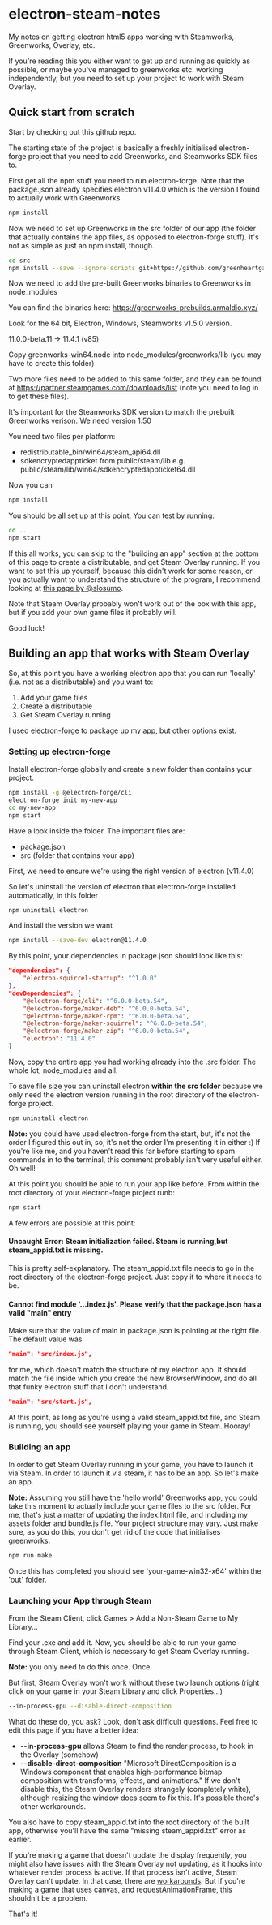 # electron-steam-notes

My notes on getting electron html5 apps working with Steamworks, Greenworks, Overlay, etc.

If you're reading this you either want to get up and running as quickly as possible, or maybe you've managed to greenworks etc. working independently, but you need to set up your project to work with Steam Overlay.

## Quick start from scratch

Start by checking out this github repo.

The starting state of the project is basically a freshly initialised electron-forge project that you need to add Greenworks, and Steamworks SDK files to.

First get all the npm stuff you need to run electron-forge. Note that the package.json already specifies electron v11.4.0 which is the version I found to actually work with Greenworks.

```bash
npm install
```

Now we need to set up Greenworks in the src folder of our app (the folder that actually contains the app files, as opposed to electron-forge stuff). It's not as simple as just an npm install, though.

```bash
cd src
npm install --save --ignore-scripts git+https://github.com/greenheartgames/greenworks.git
```

Now we need to add the pre-built Greenworks binaries to Greenworks in node_modules

You can find the binaries here: https://greenworks-prebuilds.armaldio.xyz/

Look for the 64 bit, Electron, Windows, Steamworks v1.5.0 version.

11.0.0-beta.11 -> 11.4.1 (v85)

Copy greenworks-win64.node into node_modules/greenworks/lib (you may have to create this folder)

Two more files need to be added to this same folder, and they can be found at https://partner.steamgames.com/downloads/list (note you need to log in to get these files).

It's important for the Steamworks SDK version to match the prebuilt Greenworks verison. We need version 1.50

You need two files per platform:

* redistributable_bin/win64/steam_api64.dll
* sdkencryptedappticket from public/steam/lib e.g. public/steam/lib/win64/sdkencryptedappticket64.dll

Now you can

```bash
npm install
```

You should be all set up at this point. You can test by running:

```bash
cd ..
npm start
```

If this all works, you can skip to the "building an app" section at the bottom of this page to create a distributable, and get Steam Overlay running. If you want to set this up yourself, because this didn't work for some reason, or you actually want to understand the structure of the program, I recommend looking at [this page by @slosumo](https://github.com/slosumo/greenworks_electron/blob/main/greenworks_isntructions.txt).

Note that Steam Overlay probably won't work out of the box with this app, but if you add your own game files it probably will.

Good luck!

## Building an app that works with Steam Overlay

So, at this point you have a working electron app that you can run 'locally' (i.e. not as a distributable) and you want to:

1. Add your game files
2. Create a distributable
3. Get Steam Overlay running

I used [electron-forge](https://github.com/electron-userland/electron-forge) to package up my app, but other options exist.

### Setting up electron-forge

Install electron-forge globally and create a new folder than contains your project.

```bash
npm install -g @electron-forge/cli
electron-forge init my-new-app
cd my-new-app
npm start
```

Have a look inside the folder. The important files are:

* package.json
* src (folder that contains your app)

First, we need to ensure we're using the right version of electron (v11.4.0)

So let's uninstall the version of electron that electron-forge installed automatically, in this folder

```bash
npm uninstall electron
```

And install the version we want

```bash
npm install --save-dev electron@11.4.0
```

By this point, your dependencies in package.json should look like this:

```json
"dependencies": {
    "electron-squirrel-startup": "^1.0.0"
},
"devDependencies": {
    "@electron-forge/cli": "^6.0.0-beta.54",
    "@electron-forge/maker-deb": "^6.0.0-beta.54",
    "@electron-forge/maker-rpm": "^6.0.0-beta.54",
    "@electron-forge/maker-squirrel": "^6.0.0-beta.54",
    "@electron-forge/maker-zip": "^6.0.0-beta.54",
    "electron": "11.4.0"
}
```

Now, copy the entire app you had working already into the .src folder. The whole lot, node_modules and all.

To save file size you can uninstall electron **within the src folder** because we only need the electron version running in the root directory of the electron-forge project.

```bash
npm uninstall electron
```

**Note:** you could have used electron-forge from the start, but, it's not the order I figured this out in, so, it's not the order I'm presenting it in either :) If you're like me, and you haven't read this far before starting to spam commands in to the terminal, this comment probably isn't very useful either. Oh well!

At this point you should be able to run your app like before. From within the root directory of your electron-forge project runb:

```bash
npm start
```

A few errors are possible at this point:

#### Uncaught Error: Steam initialization failed. Steam is running,but steam_appid.txt is missing.

This is pretty self-explanatory. The steam_appid.txt file needs to go in the root directory of the electron-forge project. Just copy it to where it needs to be.

#### Cannot find module '...index.js'. Please verify that the package.json has a valid "main" entry

Make sure that the value of main in package.json is pointing at the right file. The default value was

```json
"main": "src/index.js",
```

for me, which doesn't match the structure of my electron app. It should match the file inside which you create the new BrowserWindow, and do all that funky electron stuff that I don't understand.

```json
"main": "src/start.js",
```

At this point, as long as you're using a valid steam_appid.txt file, and Steam is running, you should see yourself playing your game in Steam. Hooray!

### Building an app

In order to get Steam Overlay running in your game, you have to launch it via Steam. In order to launch it via steam, it has to be an app. So let's make an app.

**Note:** Assuming you still have the 'hello world' Greenworks app, you could take this moment to actually include your game files to the src folder. For me, that's just a matter of updating the index.html file, and including my assets folder and bundle.js file. Your project structure may vary. Just make sure, as you do this, you don't get rid of the code that initialises greenworks.

```bash
npm run make
```

Once this has completed you should see 'your-game-win32-x64' within the 'out' folder.

### Launching your App through Steam

From the Steam Client, click Games > Add a Non-Steam Game to My Library...

Find your .exe and add it. Now, you should be able to run your game through Steam Client, which is necessary to get Steam Overlay running.

**Note:** you only need to do this once. Once 

But first, Steam Overlay won't work without these two launch options (right click on your game in your Steam Library and click Properties...)

```bash
--in-process-gpu --disable-direct-composition
```

What do these do, you ask? Look, don't ask difficult questions. Feel free to edit this page if you have a better idea:

* **--in-process-gpu** allows Steam to find the render process, to hook in the Overlay (somehow)
* **--disable-direct-composition** "Microsoft DirectComposition is a Windows component that enables high-performance bitmap composition with transforms, effects, and animations." If we don't disable this, the Steam Overlay renders strangely (completely white), although resizing the window does seem to fix this. It's possible there's other workarounds.

You also have to copy steam_appid.txt into the root directory of the built app, otherwise you'll have the same "missing steam_appid.txt" error as earlier.

If you're making a game that doesn't update the display frequently, you might also have issues with the Steam Overlay not updating, as it hooks into whatever render process is active. If that process isn't active, Steam Overlay can't update. In that case, there are [workarounds](https://github.com/greenheartgames/greenworks/wiki/Troubleshooting#steam-overlay-is-unresponsive--frozen). But if you're making a game that uses canvas, and requestAnimationFrame, this shouldn't be a problem.

That's it!